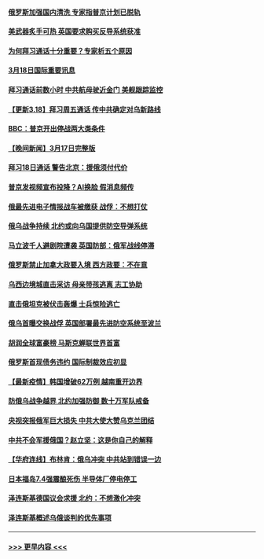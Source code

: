#### [俄罗斯加强国内清洗 专家指普京计划已脱轨](../pages/prog202/a103377112.md?t=03182201) 
#### [美武器炙手可热 英国要求购买反导系统获准](../pages/prog202/a103377109.md?t=03182201) 
#### [为何拜习通话十分重要？专家析五个原因](../pages/prog202/a103377104.md?t=03182201) 
#### [3月18日国际重要讯息](../pages/prog202/a103376996.md?t=03182201) 
#### [拜习通话前数小时 中共航母驶近金门 美舰跟踪监控](../pages/prog202/a103376986.md?t=03182201) 
#### [【更新3.18】拜习周五通话 传中共确定对乌新路线](../pages/prog202/a103376935.md?t=03182201) 
#### [BBC：普京开出停战两大类条件](../pages/prog202/a103376905.md?t=03182201) 
#### [【晚间新闻】3月17日完整版](../pages/prog202/a103376753.md?t=03182201) 
#### [拜习18日通话 警告北京：援俄须付代价](../pages/prog202/a103376842.md?t=03182201) 
#### [普京发视频宣布投降？AI换脸 假消息频传](../pages/prog202/a103376774.md?t=03182201) 
#### [俄最先进电子情报战车被缴获 战俘：不想打仗](../pages/prog202/a103376776.md?t=03182201) 
#### [俄乌战争持续 北约或向乌国提供防空导弹系统](../pages/prog202/a103376777.md?t=03182201) 
#### [马立波千人避剧院遭袭 英国防部：俄军战线停滞](../pages/prog202/a103376795.md?t=03182201) 
#### [俄罗斯禁止加拿大政要入境 西方政要：不在意](../pages/prog202/a103376571.md?t=03182201) 
#### [乌西边境城直击采访 母亲带孩逃离 志工协助](../pages/prog202/a103376780.md?t=03182201) 
#### [直击俄坦克被伏击轰爆 士兵惊险逃亡](../pages/prog202/a103376678.md?t=03182201) 
#### [俄乌首曝交换战俘 英国部署最先进防空系统至波兰](../pages/prog202/a103376684.md?t=03182201) 
#### [胡润全球富豪榜 马斯克蝉联世界首富](../pages/prog202/a103376642.md?t=03182201) 
#### [俄罗斯首现债务违约 国际制裁效应初显](../pages/prog202/a103376645.md?t=03182201) 
#### [【最新疫情】韩国增破62万例 越南重开边界](../pages/prog202/a103376525.md?t=03182201) 
#### [防俄乌战争越界 北约加强防御 数十万军队戒备](../pages/prog202/a103376606.md?t=03182201) 
#### [央视突报俄军巨大损失 中共大使大赞乌克兰团结](../pages/prog202/a103376574.md?t=03182201) 
#### [中共不会军援俄国？赵立坚：这是你自己的解释](../pages/prog202/a103376564.md?t=03182201) 
#### [【华府连线】布林肯：俄乌冲突 中共站到错误一边](../pages/prog202/a103376535.md?t=03182201) 
#### [日本福岛7.4强震酿死伤 半导体厂停电停工](../pages/prog202/a103376519.md?t=03182201) 
#### [泽连斯基德国议会求援 北约：不想激化冲突](../pages/prog202/a103376538.md?t=03182201) 
#### [泽连斯基概述乌俄谈判的优先事项](../pages/prog202/a103376504.md?t=03182201) 

----
#### [ >>> 更早内容 <<< ](../indexes/prog202-earlier.md)

